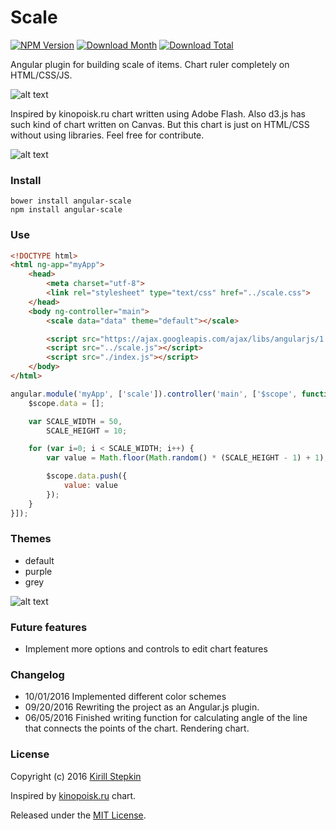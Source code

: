 # Scale

[![NPM Version](https://img.shields.io/npm/v/angular-scale.svg)](https://www.npmjs.com/package/angular-scale)
[![Download Month](https://img.shields.io/npm/dm/angular-scale.svg)](https://www.npmjs.com/package/angular-scale)
[![Download Total](https://img.shields.io/npm/dt/angular-scale.svg)](https://www.npmjs.com/package/angular-scale)

Angular plugin for building scale of items. Chart ruler completely on HTML/CSS/JS.

![alt text](https://raw.githubusercontent.com/kirillstepkin/scale/master/img/output_eSVfyQ.gif)

Inspired by kinopoisk.ru chart written using Adobe Flash. Also d3.js has such kind of chart written on Canvas. But this chart is just on HTML/CSS without using libraries. Feel free for contribute.

![alt text](https://raw.githubusercontent.com/kirillstepkin/scale/master/img/84d858c0af.png)

### Install

```
bower install angular-scale 
npm install angular-scale 
```

### Use

```html
<!DOCTYPE html>
<html ng-app="myApp">
	<head>
		<meta charset="utf-8">
		<link rel="stylesheet" type="text/css" href="../scale.css">
	</head>
	<body ng-controller="main">
		<scale data="data" theme="default"></scale>

		<script src="https://ajax.googleapis.com/ajax/libs/angularjs/1.5.7/angular.min.js"></script>
		<script src="../scale.js"></script>
		<script src="./index.js"></script>
	</body>
</html>
```

```javascript
angular.module('myApp', ['scale']).controller('main', ['$scope', function($scope) {
	$scope.data = [];

	var SCALE_WIDTH = 50,
	    SCALE_HEIGHT = 10;

	for (var i=0; i < SCALE_WIDTH; i++) {
		var value = Math.floor(Math.random() * (SCALE_HEIGHT - 1) + 1);

		$scope.data.push({
			value: value 
		});
	}
}]);
```

### Themes

* default
* purple
* grey

![alt text](https://raw.githubusercontent.com/kirillstepkin/scale/master/img/024486fd94.jpg)

### Future features

* Implement more options and controls to edit chart features

### Changelog

* 10/01/2016 Implemented different color schemes
* 09/20/2016 Rewriting the project as an Angular.js plugin.
* 06/05/2016 Finished writing function for calculating angle of the line that connects the points of the chart. Rendering chart.

### License

Copyright (c) 2016 [Kirill Stepkin](https://www.npmjs.com/~kirillstyopkin)

Inspired by [kinopoisk.ru](https://www.kinopoisk.ru/) chart.

Released under the [MIT License](https://github.com/goldfire/howler.js/blob/master/LICENSE.md).
